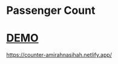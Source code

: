 # Passenger Count

# <a href="https://counter-amirahnasihah.netlify.app/" target="_blank">DEMO</a>
https://counter-amirahnasihah.netlify.app/

